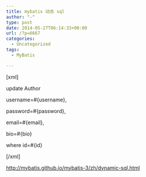 ```yaml
---
title: mybatis 动态 sql
author: "-"
type: post
date: 2014-05-27T06:14:33+00:00
url: /?p=6667
categories:
  - Uncategorized
tags:
  - MyBatis

---
```

[xml]
  
<update id="updateAuthorIfNecessary">
  
update Author
  
<set>
  
<if test="username != null">username=#{username},</if>
  
<if test="password != null">password=#{password},</if>
  
<if test="email != null">email=#{email},</if>
  
<if test="bio != null">bio=#{bio}</if>
  
</set>
  
where id=#{id}
  
</update>
  
[/xml]

http://mybatis.github.io/mybatis-3/zh/dynamic-sql.html